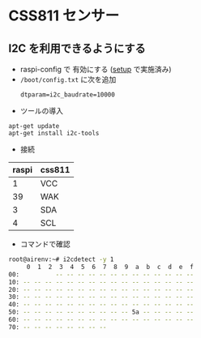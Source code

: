 CSS811 センサー
===============

I2C を利用できるようにする
--------------------------

- raspi-config で 有効にする ([setup](1.setup_pi.md) で実施済み)
- `/boot/config.txt` に次を追加
    ```
    dtparam=i2c_baudrate=10000
    ```
- ツールの導入

```
apt-get update
apt-get install i2c-tools
```

- 接続

|raspi |css811
|--    |--
|1     |VCC
|39    |WAK
|3     |SDA
|4     |SCL

- コマンドで確認

```sh
root@airenv:~# i2cdetect -y 1
     0  1  2  3  4  5  6  7  8  9  a  b  c  d  e  f
00:          -- -- -- -- -- -- -- -- -- -- -- -- --
10: -- -- -- -- -- -- -- -- -- -- -- -- -- -- -- --
20: -- -- -- -- -- -- -- -- -- -- -- -- -- -- -- --
30: -- -- -- -- -- -- -- -- -- -- -- -- -- -- -- --
40: -- -- -- -- -- -- -- -- -- -- -- -- -- -- -- --
50: -- -- -- -- -- -- -- -- -- -- 5a -- -- -- -- --
60: -- -- -- -- -- -- -- -- -- -- -- -- -- -- -- --
70: -- -- -- -- -- -- -- --
```



